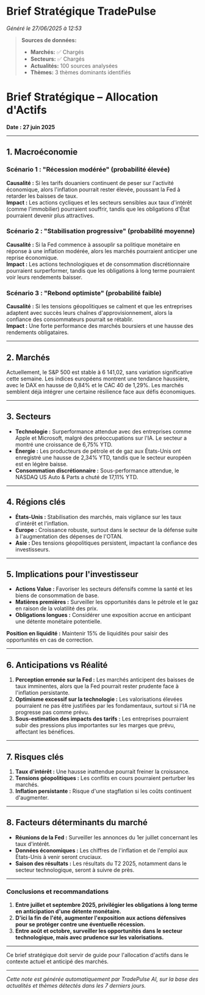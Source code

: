 # Brief Stratégique TradePulse

*Généré le 27/06/2025 à 12:53*

> **Sources de données:**
> - **Marchés:** ✅ Chargés
> - **Secteurs:** ✅ Chargés
> - **Actualités:** 100 sources analysées
> - **Thèmes:** 3 thèmes dominants identifiés

# Brief Stratégique – Allocation d'Actifs
**Date : 27 juin 2025**

---

## 1. Macroéconomie

### Scénario 1 : "Récession modérée" (probabilité élevée)
**Causalité :** Si les tarifs douaniers continuent de peser sur l'activité économique, alors l'inflation pourrait rester élevée, poussant la Fed à retarder les baisses de taux.  
**Impact :** Les actions cycliques et les secteurs sensibles aux taux d'intérêt (comme l'immobilier) pourraient souffrir, tandis que les obligations d'État pourraient devenir plus attractives.

### Scénario 2 : "Stabilisation progressive" (probabilité moyenne)
**Causalité :** Si la Fed commence à assouplir sa politique monétaire en réponse à une inflation modérée, alors les marchés pourraient anticiper une reprise économique.  
**Impact :** Les actions technologiques et de consommation discrétionnaire pourraient surperformer, tandis que les obligations à long terme pourraient voir leurs rendements baisser.

### Scénario 3 : "Rebond optimiste" (probabilité faible)
**Causalité :** Si les tensions géopolitiques se calment et que les entreprises adaptent avec succès leurs chaînes d'approvisionnement, alors la confiance des consommateurs pourrait se rétablir.  
**Impact :** Une forte performance des marchés boursiers et une hausse des rendements obligataires.

---

## 2. Marchés
Actuellement, le S&P 500 est stable à 6 141,02, sans variation significative cette semaine. Les indices européens montrent une tendance haussière, avec le DAX en hausse de 0,84% et le CAC 40 de 1,29%. Les marchés semblent déjà intégrer une certaine résilience face aux défis économiques.

---

## 3. Secteurs
- **Technologie :** Surperformance attendue avec des entreprises comme Apple et Microsoft, malgré des préoccupations sur l'IA. Le secteur a montré une croissance de 6,75% YTD.
- **Énergie :** Les producteurs de pétrole et de gaz aux États-Unis ont enregistré une hausse de 2,34% YTD, tandis que le secteur européen est en légère baisse.
- **Consommation discrétionnaire :** Sous-performance attendue, le NASDAQ US Auto & Parts a chuté de 17,11% YTD.

---

## 4. Régions clés
- **États-Unis :** Stabilisation des marchés, mais vigilance sur les taux d'intérêt et l'inflation.
- **Europe :** Croissance robuste, surtout dans le secteur de la défense suite à l'augmentation des dépenses de l'OTAN.
- **Asie :** Des tensions géopolitiques persistent, impactant la confiance des investisseurs.

---

## 5. Implications pour l'investisseur
- **Actions Value :** Favoriser les secteurs défensifs comme la santé et les biens de consommation de base.
- **Matières premières :** Surveiller les opportunités dans le pétrole et le gaz en raison de la volatilité des prix.
- **Obligations longues :** Considérer une exposition accrue en anticipant une détente monétaire potentielle.

**Position en liquidité :** Maintenir 15% de liquidités pour saisir des opportunités en cas de correction.

---

## 6. Anticipations vs Réalité
1. **Perception erronée sur la Fed :** Les marchés anticipent des baisses de taux imminentes, alors que la Fed pourrait rester prudente face à l'inflation persistante.
2. **Optimisme excessif sur la technologie :** Les valorisations élevées pourraient ne pas être justifiées par les fondamentaux, surtout si l'IA ne progresse pas comme prévu.
3. **Sous-estimation des impacts des tarifs :** Les entreprises pourraient subir des pressions plus importantes sur les marges que prévu, affectant les bénéfices.

---

## 7. Risques clés
1. **Taux d'intérêt :** Une hausse inattendue pourrait freiner la croissance.
2. **Tensions géopolitiques :** Les conflits en cours pourraient perturber les marchés.
3. **Inflation persistante :** Risque d'une stagflation si les coûts continuent d'augmenter.

---

## 8. Facteurs déterminants du marché
- **Réunions de la Fed :** Surveiller les annonces du 1er juillet concernant les taux d'intérêt.
- **Données économiques :** Les chiffres de l'inflation et de l'emploi aux États-Unis à venir seront cruciaux.
- **Saison des résultats :** Les résultats du T2 2025, notamment dans le secteur technologique, seront à suivre de près.

---

### Conclusions et recommandations
1. **Entre juillet et septembre 2025, privilégier les obligations à long terme en anticipation d'une détente monétaire.**
2. **D'ici la fin de l'été, augmenter l'exposition aux actions défensives pour se protéger contre une éventuelle récession.**
3. **Entre août et octobre, surveiller les opportunités dans le secteur technologique, mais avec prudence sur les valorisations.**

--- 

Ce brief stratégique doit servir de guide pour l'allocation d'actifs dans le contexte actuel et anticipé des marchés.

---

*Cette note est générée automatiquement par TradePulse AI, sur la base des actualités et thèmes détectés dans les 7 derniers jours.*
